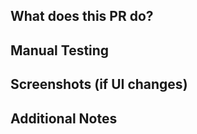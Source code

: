 ## What does this PR do?

<!-- Brief description of the changes -->

## Manual Testing

<!-- What did you test and how? -->

## Screenshots (if UI changes)

<!-- Add screenshots here -->

## Additional Notes

<!-- Anything else reviewers should know -->
